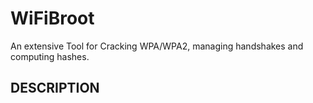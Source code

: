 # WiFiBroot
An extensive Tool for Cracking WPA/WPA2, managing handshakes and computing hashes.


## DESCRIPTION
